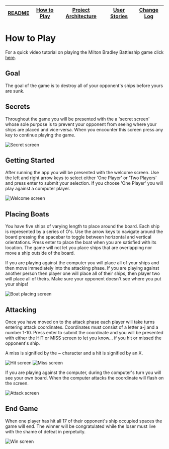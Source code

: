 |[README](../README.md)|[How to Play](how-to-play.md)|[Project Architecture](architecture.md)|[User Stories](user-stories.md)|[Change Log](change-log.md)|
|-|-|-|-|-|

# How to Play

For a quick video tutorial on playing the Milton Bradley Battleship game click [here](https://www.youtube.com/watch?v=q0qpQ8doUp8).

## Goal
The goal of the game is to destroy all of your opponent's ships before yours are sunk.

## Secrets
Throughout the game you will be presented with the a 'secret screen' whose sole purpose is to prevent your opponent from seeing where your ships are placed and vice-versa. When you encounter this screen press any key to continue playing the game.

![Secret screen](images/secret.PNG)

## Getting Started
After running the app you will be presented with the welcome screen. Use the left and right arrow keys to select either 'One Player' or 'Two Players' and press enter to submit your selection. If you choose 'One Player' you will play against a computer player.

![Welcome screen](images/welcome-screen.PNG)

## Placing Boats
You have five ships of varying length to place around the board. Each ship is represented by a series of O's. Use the arrow keys to navigate around the board pressing the spacebar to toggle between horizontal and vertical orientations. Press enter to place the boat when you are satisfied with its location. The game will not let you place ships that are overlapping nor move a ship outside of the board.

If you are playing against the computer you will place all of your ships and then move immediately into the attacking phase. If you are playing against another person then player one will place all of their ships, then player two will place all of theirs. Make sure your opponent doesn't see where you put your ships!

![Boat placing screen](images/place-boat-horizontal.PNG)

## Attacking
Once you have moved on to the attack phase each player will take turns entering attack coordinates. Coordinates must consist of a letter a-j and a number 1-10. Press enter to submit the coordinate and you will be presented with either the HIT or MISS screen to let you know... if you hit or missed the opponent's ship.

A miss is signified by the ~ character and a hit is signified by an X.

![Hit screen](images/hit.PNG)
![Miss screen](images/miss.PNG)

If you are playing against the computer, during the computer's turn you will see your own board. When the computer attacks the coordinate will flash on the screen.

![Attack screen](images/computer-attacking.PNG)

## End Game
When one player has hit all 17 of their opponent's ship occupied spaces the game will end. The winner will be congratulated while the loser must live with the shame of defeat in perpetuity.

![Win screen](images/win.PNG)


